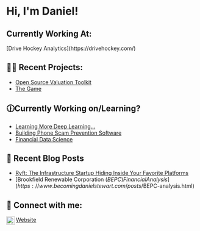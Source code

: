 <h1>Hi, I'm Daniel! <br/><a href="https://www.linkedin.com/in/daniel-stewart-programming/"></a></h1>

<h2>Currently Working At:</h2>
[Drive Hockey Analytics](https://drivehockey.com/)

<h2>👨‍💻 Recent Projects:</h2>
  
  - [Open Source Valuation Toolkit](https://github.com/dstew1/valuation-toolkit)
  - [The Game](https://github.com/dstew1/The-Game)

<h2>🕧Currently Working on/Learning?</h2>

- [Learning More Deep Learning...](https://en.wikipedia.org/wiki/Deep_learning)
- [Building Phone Scam Prevention Software](https://en.wikipedia.org/wiki/Phone_fraud)
- [Financial Data Science](https://ca.finance.yahoo.com/)

<h2>📝 Recent Blog Posts</h2>

- [Ryft: The Infrastructure Startup Hiding Inside Your Favorite Platforms](https://www.becomingdanielstewart.com/posts/ryft.html)
- [Brookfield Renewable Corporation ($BEPC) Financial Analysis](https://www.becomingdanielstewart.com/posts/$BEPC-analysis.html)

<h2> 🤳 Connect with me:</h2>

[<img align="left" alt="dstew1 | LinkedIn" width="22px" src="https://cdn.jsdelivr.net/npm/simple-icons@v3/icons/linkedin.svg" />][linkedin]


[linkedin]: https://www.linkedin.com/in/danthemans/
<a href="https://www.becomingdanielstewart.com/"> Website </a>
